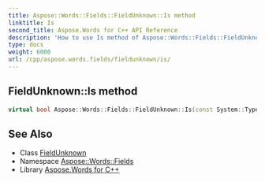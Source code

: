 ```yaml
---
title: Aspose::Words::Fields::FieldUnknown::Is method
linktitle: Is
second_title: Aspose.Words for C++ API Reference
description: 'How to use Is method of Aspose::Words::Fields::FieldUnknown class in C++.'
type: docs
weight: 6000
url: /cpp/aspose.words.fields/fieldunknown/is/
---
```

## FieldUnknown::Is method




```cpp
virtual bool Aspose::Words::Fields::FieldUnknown::Is(const System::TypeInfo &target) const override
```

## See Also

* Class [FieldUnknown](../)
* Namespace [Aspose::Words::Fields](../../)
* Library [Aspose.Words for C++](../../../)

